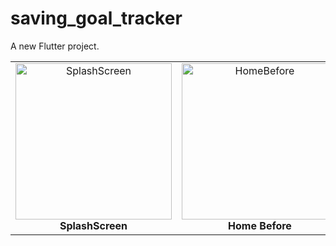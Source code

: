 # saving_goal_tracker

A new Flutter project.

<table>
  <tr>
    <td align="center">
      <img src="https://github.com/WangWangGiao/my-project-assets/blob/main/Vaulture_SS.png?raw=true" alt="SplashScreen" width="250"/>
      <br>
      <b>SplashScreen</b>
    </td>
    <td align="center">
      <img src="https://github.com/WangWangGiao/my-project-assets/blob/main/Vaulture_HomeBefore.png?raw=true" alt="HomeBefore" width="250"/>
      <br>
      <b>Home Before</b>
    </td>
    <td align="center">
      <img src="https://github.com/WangWangGiao/my-project-assets/blob/main/Vaulture_HomeAfterCalculation.png?raw=true" alt="HomeAfterCalculation" width="250"/>
      <br>
      <b>Home After Calculation</b>
    </td>
  </tr>
</table>
